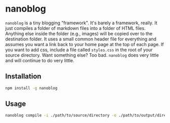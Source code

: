 # nanoblog

`nanoblog` is a tiny blogging "framework". It's barely a framework, really. It just compiles a folder of markdown files into a folder of HTML files. Anything else inside the folder (e.g., images) will be copied over to the destination folder. It uses a small common header file for everything and assumes you want a link back to your home page at the top of each page. If you want to add css, include a file called `styles.css` in the root of your source directory. Want something else? Too bad. `nanoblog` does very little and will continue to do very little.

## Installation

```sh
npm install -g nanoblog
```

## Usage

```sh
nanoblog compile -i ./path/to/source/directory -o ./path/to/output/directory
```
